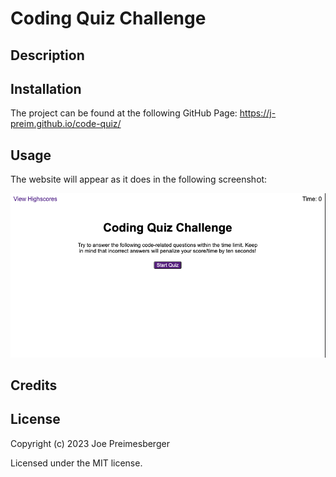 # Coding Quiz Challenge

## Description



## Installation

The project can be found at the following GitHub Page: https://j-preim.github.io/code-quiz/

## Usage

The website will appear as it does in the following screenshot:

![Coding Quiz Challenge](assets/images/code-quiz-screenshot.png)

## Credits



## License

Copyright (c) 2023 Joe Preimesberger

Licensed under the MIT license.